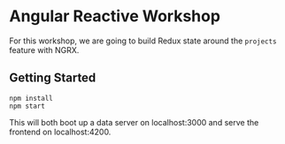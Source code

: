 # Angular Reactive Workshop

For this workshop, we are going to build Redux state around the `projects` feature with NGRX.

## Getting Started

```
npm install
npm start
```

This will both boot up a data server on localhost:3000 and serve the frontend on localhost:4200.
